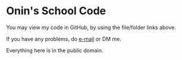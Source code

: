 # Onin's School Code

You may view my code in GitHub, by using the file/folder links above.

If you have any problems, do [e-mail](mailto://onindynamics@pm.me) or DM me.

Everything here is in the public domain.
